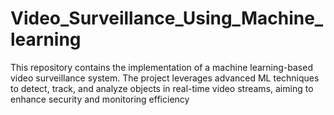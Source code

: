 # Video_Surveillance_Using_Machine_learning
This repository contains the implementation of a machine learning-based video surveillance system. The project leverages advanced ML techniques to detect, track, and analyze objects in real-time video streams, aiming to enhance security and monitoring efficiency
